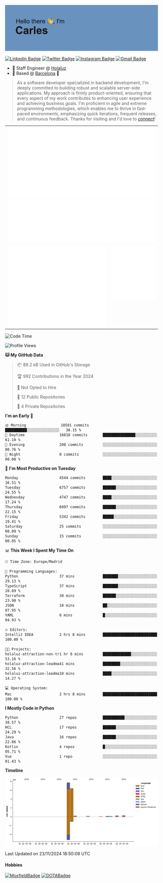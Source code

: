 <img src="header.png" alt="header">

[![Linkedin Badge](https://img.shields.io/badge/-cdespona-blue?style=flat&logo=Linkedin&logoColor=white&link=https://www.linkedin.com/in/carles-david-espona-casas-56219b11/)](https://www.linkedin.com/in/carles-david-espona-casas-56219b11/)
[![Twitter Badge](https://img.shields.io/badge/-@__cdespona-1ca0f1?style=flat&labelColor=1ca0f1&logo=twitter&logoColor=white&link=https://twitter.com/CDEspona)](https://twitter.com/CDEspona)
[![Instagram Badge](https://img.shields.io/badge/-@__cdespona-purple?style=flat&logo=instagram&logoColor=white&link=https://www.instagram.com/cdespona/)](https://www.instagram.com/cdespona/)
[![Gmail Badge](https://img.shields.io/badge/-cdespona-c14438?style=flat&logo=Gmail&logoColor=white&link=mailto:cdespona@gmail.com)](mailto:cdespona@gmail.com)

* 🔭 Staff Engineer @ [Holaluz](https://holaluz.com)
* 🏡 Based @ [Barcelona](https://www.google.es/maps/place/Barcelona) 💜

> As a software developer specialized in backend development, I'm deeply committed to building robust and scalable server-side applications. My approach is firmly product-oriented, ensuring that every aspect of my work contributes to enhancing user experience and achieving business goals. I'm proficient in agile and extreme programming methodologies, which enables me to thrive in fast-paced environments, emphasizing quick iterations, frequent releases, and continuous feedback. Thanks for visiting and I'd love to [connect](https://www.linkedin.com/in/carles-david-espona-casas-56219b11/)!

<table style="border-collapse: collapse; border: none;"> 
  <tbody>
  <tr style="border: none;">
    <td colspan="2" style="border: none; vertical-align: top;">
      <img src="summary.svg" alt="summary">
      <img src="activity-community.svg" alt="act-comm">
      <img src="repositories.svg" alt="repo">
    </td>
  </tr>
  <tr>
    <td style="border: none; vertical-align: top;">
      <img src="metrics.plugin.isocalendar.fullyear.svg" alt="calendar">
      <img src="topics.svg" alt="topics">
    </td>
    <td style="border: none; vertical-align: top;">
      <img src="achievements.svg" alt="achievements">
    </td>
  </tr>
  </tbody>
</table>

<!--START_SECTION:waka-->
![Code Time](http://img.shields.io/badge/Code%20Time-246%20hrs%2030%20mins-blue)

![Profile Views](http://img.shields.io/badge/Profile%20Views-0-blue)

**🐱 My GitHub Data** 

> 📦 89.2 kB Used in GitHub's Storage 
 > 
> 🏆 992 Contributions in the Year 2024
 > 
> 🚫 Not Opted to Hire
 > 
> 📜 12 Public Repositories 
 > 
> 🔑 4 Private Repositories 
 > 
**I'm an Early 🐤** 

```text
🌞 Morning                10501 commits       ██████████░░░░░░░░░░░░░░░   38.15 % 
🌆 Daytime                16818 commits       ███████████████░░░░░░░░░░   61.10 % 
🌃 Evening                208 commits         ░░░░░░░░░░░░░░░░░░░░░░░░░   00.76 % 
🌙 Night                  0 commits           ░░░░░░░░░░░░░░░░░░░░░░░░░   00.00 % 
```
📅 **I'm Most Productive on Tuesday** 

```text
Monday                   4544 commits        ████░░░░░░░░░░░░░░░░░░░░░   16.51 % 
Tuesday                  6757 commits        ██████░░░░░░░░░░░░░░░░░░░   24.55 % 
Wednesday                4747 commits        ████░░░░░░░░░░░░░░░░░░░░░   17.24 % 
Thursday                 6097 commits        ██████░░░░░░░░░░░░░░░░░░░   22.15 % 
Friday                   5342 commits        █████░░░░░░░░░░░░░░░░░░░░   19.41 % 
Saturday                 25 commits          ░░░░░░░░░░░░░░░░░░░░░░░░░   00.09 % 
Sunday                   15 commits          ░░░░░░░░░░░░░░░░░░░░░░░░░   00.05 % 
```


📊 **This Week I Spent My Time On** 

```text
🕑︎ Time Zone: Europe/Madrid

💬 Programming Languages: 
Python                   37 mins             ███████░░░░░░░░░░░░░░░░░░   29.13 % 
TypeScript               37 mins             ███████░░░░░░░░░░░░░░░░░░   28.89 % 
Terraform                30 mins             ██████░░░░░░░░░░░░░░░░░░░   23.90 % 
JSON                     10 mins             ██░░░░░░░░░░░░░░░░░░░░░░░   07.95 % 
YAML                     6 mins              █░░░░░░░░░░░░░░░░░░░░░░░░   04.93 % 

🔥 Editors: 
IntelliJ IDEA            2 hrs 8 mins        █████████████████████████   100.00 % 

🐱‍💻 Projects: 
holaluz-attraction-non-tr1 hr 8 mins         █████████████░░░░░░░░░░░░   53.16 % 
holaluz-attraction-leadma41 mins             ████████░░░░░░░░░░░░░░░░░   32.56 % 
holaluz-attraction-leadma18 mins             ████░░░░░░░░░░░░░░░░░░░░░   14.27 % 

💻 Operating System: 
Mac                      2 hrs 8 mins        █████████████████████████   100.00 % 
```

**I Mostly Code in Python** 

```text
Python                   27 repos            ██████████░░░░░░░░░░░░░░░   38.57 % 
HCL                      17 repos            ██████░░░░░░░░░░░░░░░░░░░   24.29 % 
Java                     16 repos            ██████░░░░░░░░░░░░░░░░░░░   22.86 % 
Kotlin                   4 repos             █░░░░░░░░░░░░░░░░░░░░░░░░   05.71 % 
Vue                      1 repo              ░░░░░░░░░░░░░░░░░░░░░░░░░   01.43 % 
```



**Timeline**

![Lines of Code chart](https://raw.githubusercontent.com/cdespona/cdespona/main/assets/bar_graph.png)


 Last Updated on 23/11/2024 18:50:09 UTC
<!--END_SECTION:waka-->

#### Hobbies
[![MoxfieldBadge](https://img.shields.io/badge/MTG%20Commander-Cdespona-8A2BE2)](https://www.moxfield.com/users/Cdespona)
[![DOTABadge](https://img.shields.io/badge/DOTA2-GRV-red)](https://es.dotabuff.com/players/63807915)
